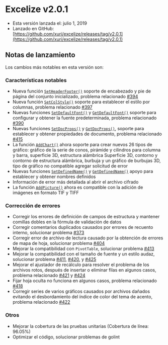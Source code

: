 # Excelize v2.0.1

* Esta versión lanzada el: julio 1, 2019
* Lanzado en GitHub: [https://github.com/xuri/excelize/releases/tag/v2.0.1](https://github.com/xuri/excelize/releases/tag/v2.0.1)

## Notas de lanzamiento

Los cambios más notables en esta versión son:

### Características notables

* Nueva función [`SetHeaderFooter()`](https://pkg.go.dev/github.com/xuri/excelize/v2@v2.0.1#File.SetHeaderFooter) soporte de encabezado y pie de página del conjunto inicializado, problema relacionado [#394](https://github.com/xuri/excelize/issues/394)
* Nueva función [`SetColStyle()`](https://pkg.go.dev/github.com/xuri/excelize/v2@v2.0.1#File.SetColStyle) soporte para establecer el estilo por columnas, problema relacionado [#397](https://github.com/xuri/excelize/issues/397)
* Nuevas funciones [`SetDefaultFont()`](https://pkg.go.dev/github.com/xuri/excelize/v2@v2.0.1#File.SetDefaultFont) y [`GetDefaultFont()`](https://pkg.go.dev/github.com/xuri/excelize/v2@v2.0.1#File.GetDefaultFont) soporte para configurar y obtener la fuente predeterminada, problema relacionado [#390](https://github.com/xuri/excelize/issues/390)
* Nuevas funciones [`SetDocProps()`](https://pkg.go.dev/github.com/xuri/excelize/v2@v2.0.1#File.SetDocProps) y [`GetDocProps()`](https://pkg.go.dev/github.com/xuri/excelize/v2@v2.0.1#File.GetDocProps), soporte para establecer y obtener propiedades de documento, problema relacionado [#415](https://github.com/xuri/excelize/issues/415)
* La función [`AddChart()`](https://pkg.go.dev/github.com/xuri/excelize/v2@v2.0.1#File.AddChart) ahora soporte para crear nuevos 26 tipos de gráfico: gráfico de la serie de conos, pirámide y cilindros para columna y barra, superficie 3D, estructura alámbrica Superficie 3D, contorno y contorno de estructura alámbrica, burbuja y un gráfico de burbujas 3D, tipo de gráfico no compatible agregar solicitud de error
* Nuevas funciones [`SetDefinedName()`](https://pkg.go.dev/github.com/xuri/excelize/v2@v2.0.1#File.SetDefinedName) y [`GetDefinedName()`](https://pkg.go.dev/github.com/xuri/excelize/v2@v2.0.1#File.GetDefinedName) apoyo para establecer y obtener nombres definidos
* Información de error más detallada al abrir el archivo cifrado
* La función [`AddPicture()`](https://pkg.go.dev/github.com/xuri/excelize/v2@v2.0.1#File.AddPicture) ahora es compatible con la adición de imágenes en formato TIF y TIFF

### Corrección de errores

* Corregir los errores de definición de campos de estructura y mantener comillas dobles en la fórmula de validación de datos
* Corregir comentarios duplicados causados por errores de recuento interno, solucionar problema [#373](https://github.com/xuri/excelize/issues/373)
* Corregir error de archivo de lectura causado por la obtención de errores de mapa de hoja, solucionar problema [#404](https://github.com/xuri/excelize/issues/404)
* Mejorar la compatibilidad con `PivotTable`, solucionar problema [#413](https://github.com/xuri/excelize/issues/413)
* Mejorar la compatibilidad con el tamaño de fuente y un estilo audaz, solucionar problema [#411](https://github.com/xuri/excelize/issues/411), [#420](https://github.com/xuri/excelize/issues/420), y [#425](https://github.com/xuri/excelize/issues/425)
* Mejorar el ajustador de recálculo para resolver el problema de los archivos rotos, después de insertar o eliminar filas en algunos casos, problema relacionado [#421](https://github.com/xuri/excelize/issues/421) y [#424](https://github.com/xuri/excelize/issues/424)
* Fijar hoja oculta no funciona en algunos casos, problema relacionado [#418](https://github.com/xuri/excelize/issues/418)
* Corregir series de varios gráficos causados por archivos dañados evitando el desbordamiento del índice de color del tema de acento, problema relacionado [#422](https://github.com/xuri/excelize/issues/422)

### Otros

* Mejorar la cobertura de las pruebas unitarias (Cobertura de línea: 96.05%)
* Optimizar el código, solucionar problemas de golint

